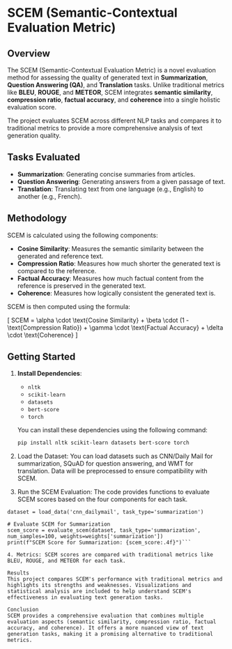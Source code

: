 # SCEM (Semantic-Contextual Evaluation Metric)

## Overview

The SCEM (Semantic-Contextual Evaluation Metric) is a novel evaluation method for assessing the quality of generated text in **Summarization**, **Question Answering (QA)**, and **Translation** tasks. Unlike traditional metrics like **BLEU**, **ROUGE**, and **METEOR**, SCEM integrates **semantic similarity**, **compression ratio**, **factual accuracy**, and **coherence** into a single holistic evaluation score.

The project evaluates SCEM across different NLP tasks and compares it to traditional metrics to provide a more comprehensive analysis of text generation quality.

## Tasks Evaluated

- **Summarization**: Generating concise summaries from articles.
- **Question Answering**: Generating answers from a given passage of text.
- **Translation**: Translating text from one language (e.g., English) to another (e.g., French).

## Methodology

SCEM is calculated using the following components:
- **Cosine Similarity**: Measures the semantic similarity between the generated and reference text.
- **Compression Ratio**: Measures how much shorter the generated text is compared to the reference.
- **Factual Accuracy**: Measures how much factual content from the reference is preserved in the generated text.
- **Coherence**: Measures how logically consistent the generated text is.

SCEM is then computed using the formula:

\[
SCEM = \alpha \cdot \text{Cosine Similarity} + \beta \cdot (1 - \text{Compression Ratio}) + \gamma \cdot \text{Factual Accuracy} + \delta \cdot \text{Coherence}
\]

## Getting Started

1. **Install Dependencies**:
   - `nltk`
   - `scikit-learn`
   - `datasets`
   - `bert-score`
   - `torch`

   You can install these dependencies using the following command:

   ```bash
   pip install nltk scikit-learn datasets bert-score torch

2. Load the Dataset: You can load datasets such as CNN/Daily Mail for summarization, SQuAD for question answering, and WMT for translation. Data will be preprocessed to ensure compatibility with SCEM.

3. Run the SCEM Evaluation: The code provides functions to evaluate SCEM scores based on the four components for each task.


```# Load dataset (Example: CNN/Daily Mail for Summarization)
dataset = load_data('cnn_dailymail', task_type='summarization')

# Evaluate SCEM for Summarization
scem_score = evaluate_scem(dataset, task_type='summarization', num_samples=100, weights=weights['summarization'])
print(f"SCEM Score for Summarization: {scem_score:.4f}")```

4. Metrics: SCEM scores are compared with traditional metrics like BLEU, ROUGE, and METEOR for each task.

Results
This project compares SCEM's performance with traditional metrics and highlights its strengths and weaknesses. Visualizations and statistical analysis are included to help understand SCEM's effectiveness in evaluating text generation tasks.

Conclusion
SCEM provides a comprehensive evaluation that combines multiple evaluation aspects (semantic similarity, compression ratio, factual accuracy, and coherence). It offers a more nuanced view of text generation tasks, making it a promising alternative to traditional metrics.

